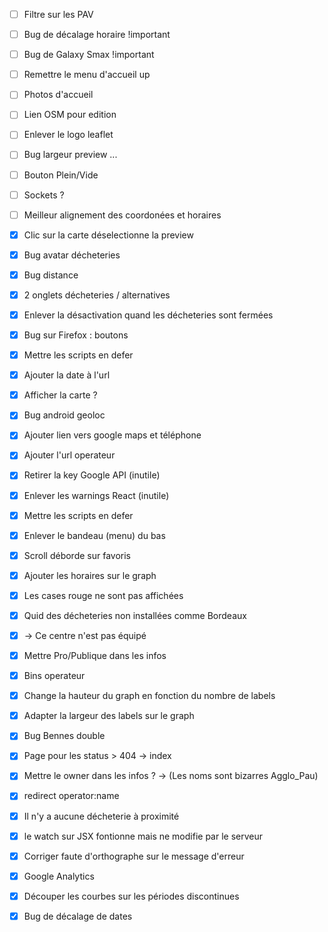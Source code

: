 - [ ] Filtre sur les PAV
- [ ] Bug de décalage horaire !important
- [ ] Bug de Galaxy Smax !important
- [ ] Remettre le menu d'accueil up
- [ ] Photos d'accueil
- [ ] Lien OSM pour edition 
- [ ] Enlever le logo leaflet
- [ ] Bug largeur preview ...
- [ ] Bouton Plein/Vide
- [ ] Sockets ?
- [ ] Meilleur alignement des coordonées et horaires


- [x] Clic sur la carte déselectionne la preview
- [x] Bug avatar décheteries
- [x] Bug distance
- [x] 2 onglets décheteries / alternatives
- [x] Enlever la désactivation quand les décheteries sont fermées
- [x] Bug sur Firefox : boutons
- [x] Mettre les scripts en defer
- [x] Ajouter la date à l'url
- [x] Afficher la carte ?
- [x] Bug android geoloc
- [x] Ajouter lien vers google maps et téléphone
- [x] Ajouter l'url operateur
- [x] Retirer la key Google API (inutile)
- [x] Enlever les warnings React (inutile)
- [x] Mettre les scripts en defer
- [x] Enlever le bandeau (menu) du bas
- [x] Scroll déborde sur favoris
- [x] Ajouter les horaires sur le graph
- [x] Les cases rouge ne sont pas affichées
- [x] Quid des décheteries non installées comme Bordeaux
- [x] -> Ce centre n'est pas équipé 
- [x] Mettre Pro/Publique dans les infos
- [x] Bins operateur
- [x] Change la hauteur du graph en fonction du nombre de labels
- [x] Adapter la largeur des labels sur le graph
- [x] Bug Bennes double
- [x] Page pour les status > 404 -> index
- [x] Mettre le owner dans les infos  ? -> (Les noms sont bizarres Agglo_Pau)
- [x] redirect operator:name
- [x] Il n'y a aucune décheterie à proximité
- [X] le watch sur JSX fontionne mais ne modifie par le serveur
- [X] Corriger faute d'orthographe sur le message d'erreur
- [X] Google Analytics
- [X] Découper les courbes sur les périodes discontinues
- [X] Bug de décalage de dates